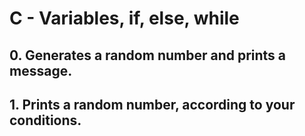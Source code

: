 # C - Variables, if, else, while
## 0. Generates a random number and prints a message. 
## 1. Prints a random number, according to your conditions.
